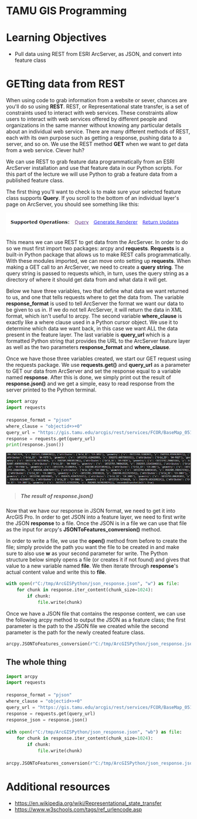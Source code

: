 # TAMU GIS Programming
# Learning Objectives
- Pull data using REST from ESRI ArcServer, as JSON, and convert into feature class
<!-- - Sending email -->
<!-- - Format data as JSON; push to server -->
# GETting data from REST
When using code to grab information from a website or sever, chances are you'll do so using **REST**. REST, or Representational state transfer, is a set of constraints used to interact with web services. These constraints allow users to interact with web services offered by different people and organizations in the same manner without knowing any particular details about an individual web service. There are many different methods of REST, each with its own purpose such as getting a response, pushing data to a server, and so on. We use the REST method **GET** when we want to *get* data from a web service. Clever huh?
>
We can use REST to grab feature data programmatically from an ESRI ArcServer installation and use that feature data in our Python scripts. For this part of the lecture we will use Python to grab a feature data from a published feature class.
>
The first thing you'll want to check is to make sure your selected feature class supports **Query**. If you scroll to the bottom of an individual layer's page on ArcServer, you should see something like this:
>
![Query support](../images/modules/33/supports-query.png)
>
This means we can use REST to get data from the ArcServer. In order to do so we must first import two packages: arcpy and **requests**. **Requests** is a built-in Python package that allows us to make REST calls programmatically. With these modules imported, we can move onto setting up **requests**. When making a GET call to an ArcServer, we need to create a **query string**. The query string is passed to requests which, in turn, uses the query string as a directory of where it should get data from and what data it will get. 
>
Below we have three variables, two that define what data we want returned to us, and one that tells requests where to get the data from. The variable **response_format** is used to tell ArcServer the format we want our data to be given to us in. If we do not tell ArcServer, it will return the data in XML format, which isn't useful to arcpy. The second variable **where_clause** is exactly like a where clause used in a Python cursor object. We use it to determine which data we want back, in this case we want ALL the data present in the feature layer. The last variable is **query_url** which is a formatted Python string that provides the URL to the ArcServer feature layer as well as the two parameters **response_format** and **where_clause**.
>
Once we have those three variables created, we start our GET request using the requests package. We use **requests.get()** and **query_url** as a parameter to GET our data from ArcServer and set the response equal to a variable named **response**. After this is done, we simply print out the result of **response.json()** and we get a simple, easy to read response from the server printed to the Python terminal.
>
```python
import arcpy
import requests

response_format = "pjson"
where_clause = "objectid+>+0"
query_url = "https://gis.tamu.edu/arcgis/rest/services/FCOR/BaseMap_051118/MapServer/9/query?where=%s&f=%s" % (where_clause, response_format)
response = requests.get(query_url)
print(response.json())
```
>
![JSON output](../images/modules/33/tree-output.png)
> ##### The result of response.json()
>
Now that we have our response in JSON format, we need to get it into ArcGIS Pro. In order to get JSON into a feature layer, we need to first write the JSON **response** to a file. Once the JSON is in a file we can use that file as the input for arcpy's **JSONToFeatures_conversion()** method.
>
In order to write a file, we use the **open()** method from before to create the file; simply provide the path you want the file to be created in and make sure to also use **w** as your second parameter for write. The Python structure below simply opens a file (or creates it if not found) and gives that value to a new variable named **file**. We then iterate through **response**'s actual content value and write this to **file**.
>
```python
with open(r"C:/tmp/ArcGISPython/json_response.json", "w") as file:
    for chunk in response.iter_content(chunk_size=1024):
        if chunk:
            file.write(chunk)
```
>
Once we have a JSON file that contains the response content, we can use the following arcpy method to output the JSON as a feature class; the first parameter is the path to the JSON file we created while the second parameter is the path for the newly created feature class.
>
```python
arcpy.JSONToFeatures_conversion(r"C:/tmp/ArcGISPython/json_response.json", r"C:/tmp/ArcGISPython/Test.gdb/trees")
```
>
## The whole thing
>
```python
import arcpy
import requests

response_format = "pjson"
where_clause = "objectid+>+0"
query_url = "https://gis.tamu.edu/arcgis/rest/services/FCOR/BaseMap_051118/MapServer/9/query?where=%s&f=%s" % (where_clause, response_format)
response = requests.get(query_url)
response_json = response.json()

with open(r"C:/tmp/ArcGISPython/json_response.json", "wb") as file:
    for chunk in response.iter_content(chunk_size=1024):
        if chunk:
            file.write(chunk)

arcpy.JSONToFeatures_conversion(r"C:/tmp/ArcGISPython/json_response.json", r"C:/tmp/ArcGISPython/Test.gdb/trees")
```
>
<!-- # POSTing data with REST -->
# Additional resources
- https://en.wikipedia.org/wiki/Representational_state_transfer
- https://www.w3schools.com/tags/ref_urlencode.asp